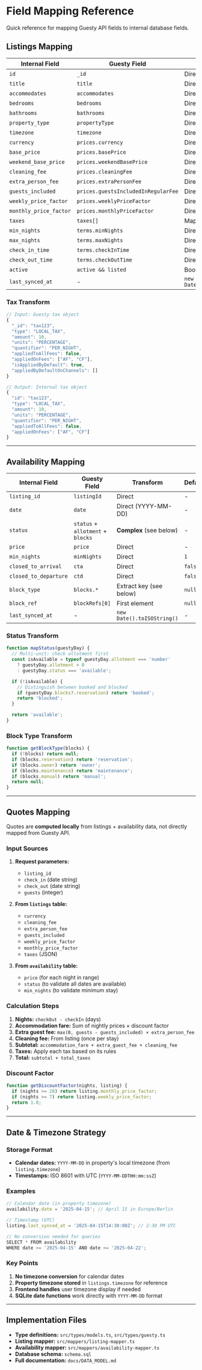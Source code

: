 # Field Mapping Reference

Quick reference for mapping Guesty API fields to internal database fields.

## Listings Mapping

| Internal Field | Guesty Field | Transform | Default |
|----------------|--------------|-----------|---------|
| `id` | `_id` | Direct | - |
| `title` | `title` | Direct | - |
| `accommodates` | `accommodates` | Direct | - |
| `bedrooms` | `bedrooms` | Direct | `null` |
| `bathrooms` | `bathrooms` | Direct | `null` |
| `property_type` | `propertyType` | Direct | `null` |
| `timezone` | `timezone` | Direct | - |
| `currency` | `prices.currency` | Direct | - |
| `base_price` | `prices.basePrice` | Direct | - |
| `weekend_base_price` | `prices.weekendBasePrice` | Direct | `null` |
| `cleaning_fee` | `prices.cleaningFee` | Direct | `0` |
| `extra_person_fee` | `prices.extraPersonFee` | Direct | `0` |
| `guests_included` | `prices.guestsIncludedInRegularFee` | Direct | `1` |
| `weekly_price_factor` | `prices.weeklyPriceFactor` | Direct | `1.0` |
| `monthly_price_factor` | `prices.monthlyPriceFactor` | Direct | `1.0` |
| `taxes` | `taxes[]` | Map array → JSON | `[]` |
| `min_nights` | `terms.minNights` | Direct | `1` |
| `max_nights` | `terms.maxNights` | Direct | `null` |
| `check_in_time` | `terms.checkInTime` | Direct | `null` |
| `check_out_time` | `terms.checkOutTime` | Direct | `null` |
| `active` | `active && listed` | Boolean AND | `true` |
| `last_synced_at` | - | `new Date().toISOString()` | - |

### Tax Transform

```typescript
// Input: Guesty tax object
{
  "_id": "tax123",
  "type": "LOCAL_TAX",
  "amount": 10,
  "units": "PERCENTAGE",
  "quantifier": "PER_NIGHT",
  "appliedToAllFees": false,
  "appliedOnFees": ["AF", "CF"],
  "isAppliedByDefault": true,
  "appliedByDefaultOnChannels": []
}

// Output: Internal tax object
{
  "id": "tax123",
  "type": "LOCAL_TAX",
  "amount": 10,
  "units": "PERCENTAGE",
  "quantifier": "PER_NIGHT",
  "appliedToAllFees": false,
  "appliedOnFees": ["AF", "CF"]
}
```

---

## Availability Mapping

| Internal Field | Guesty Field | Transform | Default |
|----------------|--------------|-----------|---------|
| `listing_id` | `listingId` | Direct | - |
| `date` | `date` | Direct (YYYY-MM-DD) | - |
| `status` | `status` + `allotment` + `blocks` | **Complex** (see below) | - |
| `price` | `price` | Direct | - |
| `min_nights` | `minNights` | Direct | `1` |
| `closed_to_arrival` | `cta` | Direct | `false` |
| `closed_to_departure` | `ctd` | Direct | `false` |
| `block_type` | `blocks.*` | Extract key (see below) | `null` |
| `block_ref` | `blockRefs[0]` | First element | `null` |
| `last_synced_at` | - | `new Date().toISOString()` | - |

### Status Transform

```typescript
function mapStatus(guestyDay) {
  // Multi-unit: check allotment first
  const isAvailable = typeof guestyDay.allotment === 'number'
    ? guestyDay.allotment > 0
    : guestyDay.status === 'available';

  if (!isAvailable) {
    // Distinguish between booked and blocked
    if (guestyDay.blocks?.reservation) return 'booked';
    return 'blocked';
  }

  return 'available';
}
```

### Block Type Transform

```typescript
function getBlockType(blocks) {
  if (!blocks) return null;
  if (blocks.reservation) return 'reservation';
  if (blocks.owner) return 'owner';
  if (blocks.maintenance) return 'maintenance';
  if (blocks.manual) return 'manual';
  return null;
}
```

---

## Quotes Mapping

Quotes are **computed locally** from listings + availability data, not directly mapped from Guesty API.

### Input Sources

1. **Request parameters:**
   - `listing_id`
   - `check_in` (date string)
   - `check_out` (date string)
   - `guests` (integer)

2. **From `listings` table:**
   - `currency`
   - `cleaning_fee`
   - `extra_person_fee`
   - `guests_included`
   - `weekly_price_factor`
   - `monthly_price_factor`
   - `taxes` (JSON)

3. **From `availability` table:**
   - `price` (for each night in range)
   - `status` (to validate all dates are available)
   - `min_nights` (to validate minimum stay)

### Calculation Steps

1. **Nights:** `checkOut - checkIn` (days)
2. **Accommodation fare:** Sum of nightly prices × discount factor
3. **Extra guest fee:** `max(0, guests - guests_included) × extra_person_fee`
4. **Cleaning fee:** From listing (once per stay)
5. **Subtotal:** `accommodation_fare + extra_guest_fee + cleaning_fee`
6. **Taxes:** Apply each tax based on its rules
7. **Total:** `subtotal + total_taxes`

### Discount Factor

```typescript
function getDiscountFactor(nights, listing) {
  if (nights >= 28) return listing.monthly_price_factor;
  if (nights >= 7) return listing.weekly_price_factor;
  return 1.0;
}
```

---

## Date & Timezone Strategy

### Storage Format

- **Calendar dates:** `YYYY-MM-DD` in property's local timezone (from `listing.timezone`)
- **Timestamps:** ISO 8601 with UTC (`YYYY-MM-DDTHH:mm:ssZ`)

### Examples

```typescript
// Calendar date (in property timezone)
availability.date = '2025-04-15'; // April 15 in Europe/Berlin

// Timestamp (UTC)
listing.last_synced_at = '2025-04-15T14:30:00Z'; // 2:30 PM UTC

// No conversion needed for queries
SELECT * FROM availability
WHERE date >= '2025-04-15' AND date <= '2025-04-22';
```

### Key Points

1. **No timezone conversion** for calendar dates
2. **Property timezone stored** in `listings.timezone` for reference
3. **Frontend handles** user timezone display if needed
4. **SQLite date functions** work directly with `YYYY-MM-DD` format

---

## Implementation Files

- **Type definitions:** `src/types/models.ts`, `src/types/guesty.ts`
- **Listing mapper:** `src/mappers/listing-mapper.ts`
- **Availability mapper:** `src/mappers/availability-mapper.ts`
- **Database schema:** `schema.sql`
- **Full documentation:** `docs/DATA_MODEL.md`
